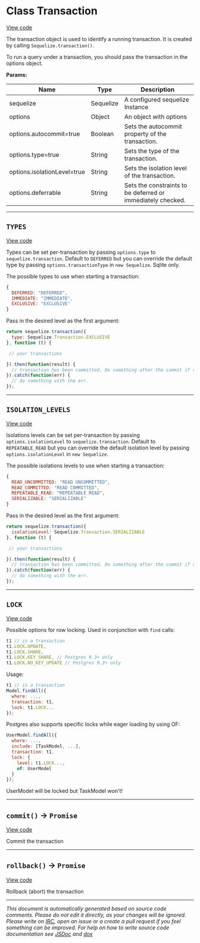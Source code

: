 <a name="transaction"></a>
# Class Transaction
[View code](https://github.com/sequelize/sequelize/blob/f41d8cd9c2b240e6c5224e9f378922acff95e295/lib/transaction.js#L20)

The transaction object is used to identify a running transaction. It is created by calling `Sequelize.transaction()`.

To run a query under a transaction, you should pass the transaction in the options object.

**Params:**

| Name | Type | Description |
| ---- | ---- | ----------- |
| sequelize | Sequelize | A configured sequelize Instance |
| options | Object | An object with options |
| options.autocommit=true | Boolean | Sets the autocommit property of the transaction. |
| options.type=true | String | Sets the type of the transaction. |
| options.isolationLevel=true | String | Sets the isolation level of the transaction. |
| options.deferrable | String | Sets the constraints to be deferred or immediately checked. |


***

<a name="types"></a>
## `TYPES`
[View code](https://github.com/sequelize/sequelize/blob/f41d8cd9c2b240e6c5224e9f378922acff95e295/lib/transaction.js#L76)

Types can be set per-transaction by passing `options.type` to `sequelize.transaction`.
Default to `DEFERRED` but you can override the default type by passing `options.transactionType` in `new Sequelize`.
Sqlite only.

The possible types to use when starting a transaction:

```js
{
  DEFERRED: "DEFERRED",
  IMMEDIATE: "IMMEDIATE",
  EXCLUSIVE: "EXCLUSIVE"
}
```

Pass in the desired level as the first argument:

```js
return sequelize.transaction({
  type: Sequelize.Transaction.EXCLUSIVE
}, function (t) {

 // your transactions

}).then(function(result) {
  // transaction has been committed. Do something after the commit if required.
}).catch(function(err) {
  // do something with the err.
});
```

***

<a name="isolation_levels"></a>
## `ISOLATION_LEVELS`
[View code](https://github.com/sequelize/sequelize/blob/f41d8cd9c2b240e6c5224e9f378922acff95e295/lib/transaction.js#L116)

Isolations levels can be set per-transaction by passing `options.isolationLevel` to `sequelize.transaction`.
Default to `REPEATABLE_READ` but you can override the default isolation level by passing `options.isolationLevel` in `new Sequelize`.

The possible isolations levels to use when starting a transaction:

```js
{
  READ_UNCOMMITTED: "READ UNCOMMITTED",
  READ_COMMITTED: "READ COMMITTED",
  REPEATABLE_READ: "REPEATABLE READ",
  SERIALIZABLE: "SERIALIZABLE"
}
```

Pass in the desired level as the first argument:

```js
return sequelize.transaction({
  isolationLevel: Sequelize.Transaction.SERIALIZABLE
}, function (t) {

 // your transactions

}).then(function(result) {
  // transaction has been committed. Do something after the commit if required.
}).catch(function(err) {
  // do something with the err.
});
```

***

<a name="lock"></a>
## `LOCK`
[View code](https://github.com/sequelize/sequelize/blob/f41d8cd9c2b240e6c5224e9f378922acff95e295/lib/transaction.js#L160)

Possible options for row locking. Used in conjunction with `find` calls:

```js
t1 // is a transaction
t1.LOCK.UPDATE,
t1.LOCK.SHARE,
t1.LOCK.KEY_SHARE, // Postgres 9.3+ only
t1.LOCK.NO_KEY_UPDATE // Postgres 9.3+ only
```

Usage:
```js
t1 // is a transaction
Model.findAll({
  where: ...,
  transaction: t1,
  lock: t1.LOCK...
});
```

Postgres also supports specific locks while eager loading by using OF:
```js
UserModel.findAll({
  where: ...,
  include: [TaskModel, ...],
  transaction: t1,
  lock: {
    level: t1.LOCK...,
    of: UserModel
  }
});
```
UserModel will be locked but TaskModel won't!

***

<a name="commit"></a>
## `commit()` -> `Promise`
[View code](https://github.com/sequelize/sequelize/blob/f41d8cd9c2b240e6c5224e9f378922acff95e295/lib/transaction.js#L172)

Commit the transaction

***

<a name="rollback"></a>
## `rollback()` -> `Promise`
[View code](https://github.com/sequelize/sequelize/blob/f41d8cd9c2b240e6c5224e9f378922acff95e295/lib/transaction.js#L200)

Rollback (abort) the transaction

***

_This document is automatically generated based on source code comments. Please do not edit it directly, as your changes will be ignored. Please write on <a href="irc://irc.freenode.net/#sequelizejs">IRC</a>, open an issue or a create a pull request if you feel something can be improved. For help on how to write source code documentation see [JSDoc](http://usejsdoc.org) and [dox](https://github.com/tj/dox)_